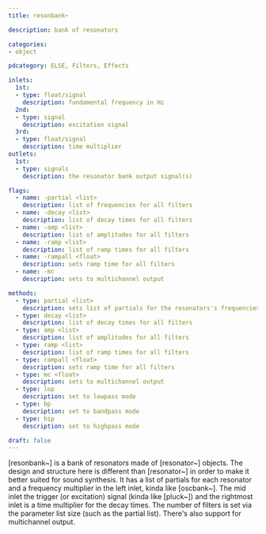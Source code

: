 ```yaml
---
title: resonbank~

description: bank of resonators

categories:
- object

pdcategory: ELSE, Filters, Effects

inlets:
  1st:
  - type: float/signal
    description: fundamental frequency in Hz
  2nd:
  - type: signal
    description: excitation signal
  3rd:
  - type: float/signal
    description: time multiplier
outlets:
  1st:
  - type: signals
    description: the resonator bank output signal(s)

flags:
  - name: -partial <list>
    description: list of frequencies for all filters
  - name: -decay <list>
    description: list of decay times for all filters
  - name: -amp <list>
    description: list of amplitudes for all filters
  - name: -ramp <list>
    description: list of ramp times for all filters
  - name: -rampall <float>
    description: sets ramp time for all filters
  - name: -mc
    description: sets to multichannel output

methods:
  - type: partial <list>
    description: sets list of partials for the resonators's frequencies
  - type: decay <list>
    description: list of decay times for all filters
  - type: amp <list>
    description: list of amplitudes for all filters
  - type: ramp <list>
    description: list of ramp times for all filters
  - type: rampall <float>
    description: sets ramp time for all filters
  - type: mc <float>
    description: sets to multichannel output
  - type: lop
    description: set to lowpass mode
  - type: bp
    description: set to bandpass mode
  - type: hip
    description: set to highpass mode

draft: false
---
```


[resonbank~] is a bank of resonators made of [resonator~] objects. The design and structure here is different than [resonator~] in order to make it better suited for sound synthesis. It has a list of partials for each resonator and a frequency multiplier in the left inlet, kinda like [oscbank~]. The mid inlet the trigger (or excitation) signal (kinda like [pluck~]) and the rightmost inlet is a time multiplier for the decay times. The number of filters is set via the parameter list size (such as the partial list). There's also support for multichannel output.
